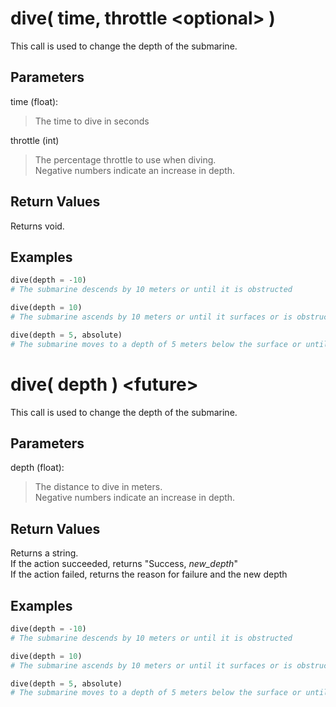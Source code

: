 # dive( time, throttle \<optional> )

This call is used to change the depth of the submarine.

## Parameters

time (float):  
> The time to dive in seconds

throttle (int)
> The percentage throttle to use when diving.  
> Negative numbers indicate an increase in depth.

## Return Values

Returns void.  

## Examples

```py
dive(depth = -10)
# The submarine descends by 10 meters or until it is obstructed

dive(depth = 10)
# The submarine ascends by 10 meters or until it surfaces or is obstructed

dive(depth = 5, absolute)
# The submarine moves to a depth of 5 meters below the surface or until it is obstructed
```

# dive( depth ) \<future>

This call is used to change the depth of the submarine.

## Parameters

depth (float):  
> The distance to dive in meters.  
> Negative numbers indicate an increase in depth.

## Return Values

Returns a string.  
If the action succeeded, returns "Success,  *new\_depth*"  
If the action failed, returns the reason for failure and the new depth

## Examples

```py
dive(depth = -10)
# The submarine descends by 10 meters or until it is obstructed

dive(depth = 10)
# The submarine ascends by 10 meters or until it surfaces or is obstructed

dive(depth = 5, absolute)
# The submarine moves to a depth of 5 meters below the surface or until it is obstructed
```
